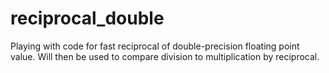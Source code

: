 # reciprocal_double

Playing with code for fast reciprocal of double-precision floating point value.
Will then be used to compare division to multiplication by reciprocal.

